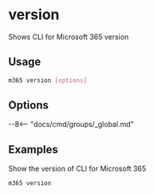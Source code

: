 # version

Shows CLI for Microsoft 365 version

## Usage

```sh
m365 version [options]
```

## Options

--8<-- "docs/cmd/groups/_global.md"

## Examples

Show the version of CLI for Microsoft 365

```sh
m365 version
```
